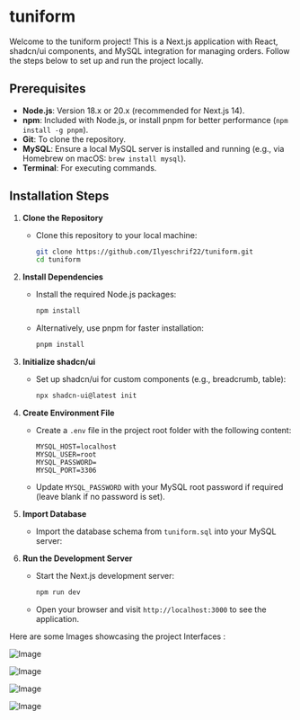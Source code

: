 # tuniform

Welcome to the tuniform project! This is a Next.js application with React, shadcn/ui components, and MySQL integration for managing orders. Follow the steps below to set up and run the project locally.

## Prerequisites

- **Node.js**: Version 18.x or 20.x (recommended for Next.js 14).
- **npm**: Included with Node.js, or install pnpm for better performance (`npm install -g pnpm`).
- **Git**: To clone the repository.
- **MySQL**: Ensure a local MySQL server is installed and running (e.g., via Homebrew on macOS: `brew install mysql`).
- **Terminal**: For executing commands.

## Installation Steps

1. **Clone the Repository**
   - Clone this repository to your local machine:
     ```bash
     git clone https://github.com/Ilyeschrif22/tuniform.git
     cd tuniform
     ```

2. **Install Dependencies**
   - Install the required Node.js packages:
     ```bash
     npm install
     ```
   - Alternatively, use pnpm for faster installation:
     ```bash
     pnpm install
     ```

3. **Initialize shadcn/ui**
   - Set up shadcn/ui for custom components (e.g., breadcrumb, table):
     ```bash
     npx shadcn-ui@latest init
     ```

4. **Create Environment File**
   - Create a `.env` file in the project root folder with the following content:
     ```env
     MYSQL_HOST=localhost
     MYSQL_USER=root
     MYSQL_PASSWORD=
     MYSQL_PORT=3306
     ```
   - Update `MYSQL_PASSWORD` with your MySQL root password if required (leave blank if no password is set).

5. **Import Database**
   - Import the database schema from `tuniform.sql` into your MySQL server:

6. **Run the Development Server**
   - Start the Next.js development server:
     ```bash
     npm run dev
     ```
   - Open your browser and visit `http://localhost:3000` to see the application.

Here are some Images showcasing the project Interfaces :

![Image](https://github.com/user-attachments/assets/ce37026f-f079-4842-a4ca-477f020bb5a5)

![Image](https://github.com/user-attachments/assets/7f588d8b-472a-433f-b93c-bf46c9e4c2d5)

![Image](https://github.com/user-attachments/assets/529c873e-e519-4501-b054-59cdcfd67c4e)

![Image](https://github.com/user-attachments/assets/6824e352-4ce7-4067-bf34-4b4ecf8ec804)
